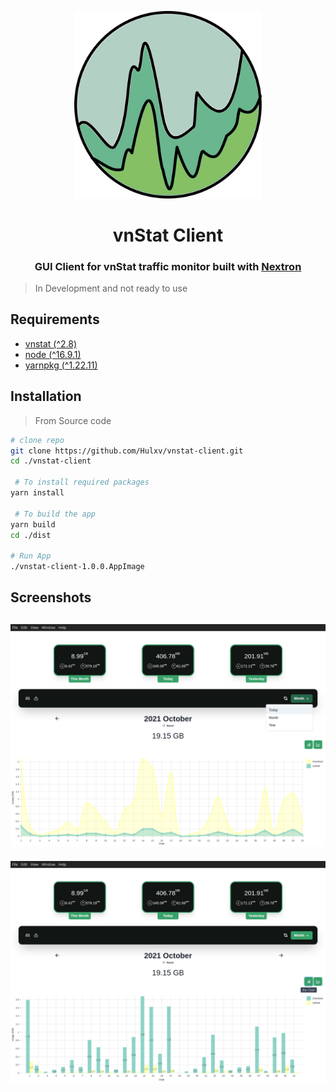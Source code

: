 
<p align='center'>
   <img src="resources/icon1.png" alt="vnstat-client-logo" width="300" style="align-self:center"/>
   <h1 align='center'>vnStat Client</h1>
</p>


<h3 align='center'> GUI Client for vnStat traffic monitor built with <a href='https://github.com/saltyshiomix/nextron/tree/v7.1.0'>Nextron</a> </h3>
 


> In Development and not ready to use

## Requirements

- [vnstat (^2.8)](https://github.com/vergoh/vnstat)
- [node (^16.9.1)](https://nodejs.org/en/)
- [yarnpkg (^1.22.11)](https://yarnpkg.com/getting-started/install)

## Installation

> From Source code

```bash
# clone repo
git clone https://github.com/Hulxv/vnstat-client.git
cd ./vnstat-client

 # To install required packages
yarn install

 # To build the app
yarn build
cd ./dist

# Run App
./vnstat-client-1.0.0.AppImage
```

## Screenshots

![line chart](screenshots/Screenshot-lineChart.png)
---
![bar chart](screenshots/Screenshot-BarChart.png)
